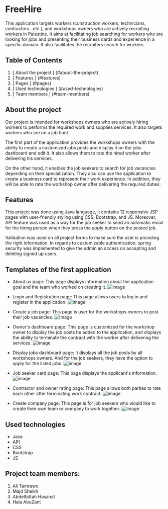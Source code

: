 # FreeHire

This application targets workers (construction workers, technicians, contractors...etc.), and workshops owners who are actively recruiting workers in Palestine. It aims at facilitating job searching for workers who are looking for jobs and presenting their business cards and experience in a specific domain. It also facilitates the recruiters search for workers. 

## Table of Contents

1. [ About the project ] (#about-the-project)
2. [ Features ] (#features)
4. [ Pages ] (#pages)
6. [ Used technologies ] (#used-technologies)
7. [ Team members ] (#team-members)






## About the project
Our project is intended for workshops owners who are actively  hiring workers to performs the required work and supplies services. It also targets workers who are on a job hunt.

The first part of the application provides the workshops owners with the ability to create a customized jobs posts and display it on the jobs dashboard and edit it. It also allows them to rate the hired worker after delivering his services.

On the other hand, it enables  the job seekers to search for job vacancies depending on their specialization. They also can use the application to create a business card to represent their work experience. In addition, they will be able to rate the workshop owner after delivering  the required duties.

## Features
This project was done using Java language, 
it contains 12 responsive JSP pages with user-friendly 
styling using CSS, Bootstrap, and JS. Moreover, 
API feature was used as a way for the job seeker 
to send an automatic email for the hiring person when they press the apply button on the posted job.

Validation was used on all project forms to make sure the user is providing the right information. In regards to customizable authentication, spring security was implemented  to give the admin an access on accepting and deleting signed up users.

## Templates of the first application
- About us page: This page displays information about the application goal and the team who worked on creating it.
![image]("https://i.imgur.com/7j4rUpC.png")

- Login and Registration page: This page allows users to log in and register in the application.
 ![image]("https://i.imgur.com/gRPbnSE.png")

- Create a job page: This page is user for the workshops owners to post their job vacancies.
![image]("https://i.imgur.com/i6FJlKo.png")

- Owner's dashboard page: This page is customized for the workshop owner to display the job posts he added to the application, and displays the ability to terminate the contract with the worker after delivering the services.
![image]("https://i.imgur.com/ouKbGoJ.png")

- Display jobs dashboard page: It displays all the job posts by all workshops owners. And for the job seekers, they have the option to apply for the listed jobs.
![image]("https://i.imgur.com/Cp98Tsi.png")

- Job seeker card page: This page displays the applicant's information.
![image]("https://i.imgur.com/mdTHB4z.png")

- Contractor and owner rating page: This page allows both parties to rate each other after terminating  work contract.
![image]("https://i.imgur.com/2KnAcFt.png")

- Create company page: This page is for job seekers who would like to create their own team or company to work together.
![image]("https://i.imgur.com/cjdYRQn.png")



## Used technologies
   * Java
   * API
   * CSS 
   * Bootstrap
   * JS


## Project team members:
  1. Ali Tamrawe
  2. Majd Sheikh
  3. Abdelfattah Hasanat 
  4. Hala AbuZant
